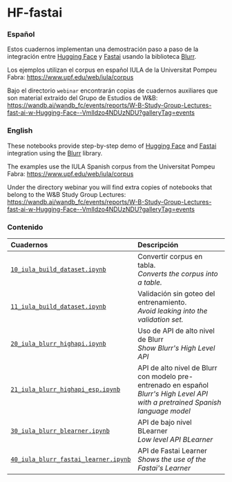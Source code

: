 # HF-fastai

### Español

Estos cuadernos implementan una demostración paso a paso de la integración entre [Hugging Face](https://huggingface.co) y [Fastai](https://www.fast.ai) usando la biblioteca [Blurr](https://ohmeow.github.io/blurr/).

Los ejemplos utilizan el corpus en español IULA de la Universitat Pompeu Fabra:
https://www.upf.edu/web/iula/corpus

Bajo el directorio `webinar` encontrarán copias de cuadernos auxiliares que son material extraído del Grupo de Estudios de W&B:
https://wandb.ai/wandb_fc/events/reports/W-B-Study-Group-Lectures-fast-ai-w-Hugging-Face--Vmlldzo4NDUzNDU?galleryTag=events



### English

These notebooks provide step-by-step demo of [Hugging Face](https://huggingface.co) and [Fastai](https://www.fast.ai) integration using the [Blurr](https://ohmeow.github.io/blurr/) library.

The examples use the IULA Spanish corpus from the Universitat Pompeu Fabra:
https://www.upf.edu/web/iula/corpus

Under the directory webinar you will find extra copies of notebooks that belong to the W&B Study Group Lectures:
https://wandb.ai/wandb_fc/events/reports/W-B-Study-Group-Lectures-fast-ai-w-Hugging-Face--Vmlldzo4NDUzNDU?galleryTag=events


### Contenido


| Cuadernos | Descripción |
|:---  |:---  |
| [`10_iula_build_dataset.ipynb`](10_iula_build_dataset.ipynb)	| Convertir corpus en tabla.</br> _Converts the corpus into a table._ 	|
| [`11_iula_build_dataset.ipynb`](11_iula_build_dataset.ipynb)	| Validación sin goteo del entrenamiento.</br> _Avoid leaking into the validation set._ 	|
| [`20_iula_blurr_highapi.ipynb`](20_iula_blurr_highapi.ipynb)  	| Uso de API de alto nivel de Blurr</br> _Show Blurr's High Level API_ |
| [`21_iula_blurr_highapi_esp.ipynb`](21_iula_blurr_highapi_esp.ipynb)  	| API de alto nivel de Blurr con modelo pre-entrenado en español</br> _Blurr's High Level API with a pretrained Spanish language model_	|
| [`30_iula_blurr_blearner.ipynb`](30_iula_blurr_blearner.ipynb)  	| API de bajo nivel BLearner</br> _Low level API BLearner_ 	|
| [`40_iula_blurr_fastai_learner.ipynb`](40_iula_blurr_fastai_learner.ipynb)  	| API de Fastai Learner</br> _Shows the use of the Fastai's Learner_	|
